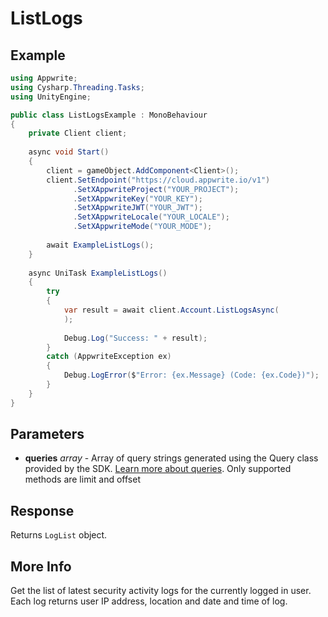 # ListLogs

## Example

```csharp
using Appwrite;
using Cysharp.Threading.Tasks;
using UnityEngine;

public class ListLogsExample : MonoBehaviour
{
    private Client client;
    
    async void Start()
    {
        client = gameObject.AddComponent<Client>();
        client.SetEndpoint("https://cloud.appwrite.io/v1")
              .SetXAppwriteProject("YOUR_PROJECT");
              .SetXAppwriteKey("YOUR_KEY");
              .SetXAppwriteJWT("YOUR_JWT");
              .SetXAppwriteLocale("YOUR_LOCALE");
              .SetXAppwriteMode("YOUR_MODE");
        
        await ExampleListLogs();
    }
    
    async UniTask ExampleListLogs()
    {
        try
        {
            var result = await client.Account.ListLogsAsync(
            );
            
            Debug.Log("Success: " + result);
        }
        catch (AppwriteException ex)
        {
            Debug.LogError($"Error: {ex.Message} (Code: {ex.Code})");
        }
    }
}
```

## Parameters

- **queries** *array* - Array of query strings generated using the Query class provided by the SDK. [Learn more about queries](https://appwrite.io/docs/queries). Only supported methods are limit and offset

## Response

Returns `LogList` object.
## More Info

Get the list of latest security activity logs for the currently logged in user. Each log returns user IP address, location and date and time of log.
